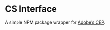 # CS Interface

A simple NPM package wrapper for [Adobe's CEP](https://github.com/Adobe-CEP/CEP-Resources).